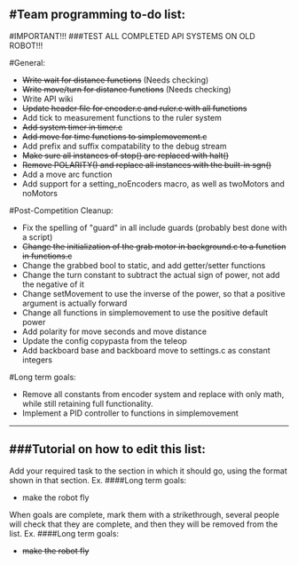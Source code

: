 #Team programming to-do list:
----------------------------

#IMPORTANT!!!
###TEST ALL COMPLETED API SYSTEMS ON OLD ROBOT!!!

#General:
* ~~Write wait for distance functions~~ (Needs checking)
* ~~Write move/turn for distance functions~~ (Needs checking)
* Write API wiki
* ~~Update header file for encoder.c and ruler.c with all functions~~
* Add tick to measurement functions to the ruler system
* ~~Add system timer in timer.c~~
* ~~Add move for time functions to simplemovement.c~~
* Add prefix and suffix compatability to the debug stream
* ~~Make sure all instances of stop() are replaced with halt()~~
* ~~Remove POLARITY() and replace all instances with the built-in sgn()~~
* Add a move arc function
* Add support for a setting_noEncoders macro, as well as twoMotors and noMotors

#Post-Competition Cleanup:
* Fix the spelling of "guard" in all include guards (probably best done with a script)
* ~~Change the initialization of the grab motor in background.c to a function in functions.c~~
* Change the grabbed bool to static, and add getter/setter functions
* Change the turn constant to subtract the actual sign of power, not add the negative of it
* Change setMovement to use the inverse of the power, so that a positive argument is actually forward
* Change all functions in simplemovement to use the positive default power
* Add polarity for move seconds and move distance
* Update the config copypasta from the teleop
* Add backboard base and backboard move to settings.c as constant integers

#Long term goals:
* Remove all constants from encoder system and replace with only math, while still retaining full functionality.
* Implement a PID controller to functions in simplemovement

--------------------
###Tutorial on how to edit this list:
-------------------------
Add your required task to the section in which it should go, using the format shown in that section.
Ex.
####Long term goals:
* make the robot fly

When goals are complete, mark them with a strikethrough, several people will check that they are complete,
and then they will be removed from the list.
Ex.
####Long term goals:
* ~~make the robot fly~~
